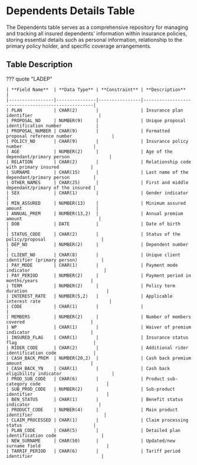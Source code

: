 # Dependents Details Table

The Dependents table serves as a comprehensive repository for managing and tracking all insured dependents' information within insurance policies, storing essential details such as personal information, relationship to the primary policy holder, and specific coverage arrangements.

## Table Description

??? quote "LADEP"

    | **Field Name**  | **Data Type** | **Constraint** | **Description**                                   |
    |-----------------|---------------|----------------|---------------------------------------------------|
    | PLAN            | CHAR(2)       |                | Insurance plan identifier                         |
    | PROPOSAL_NO     | NUMBER(9)     |                | Unique proposal identification number             |
    | PROPOSAL_NUMBER | CHAR(9)       |                | Formatted proposal reference number               |
    | POLICY_NO       | CHAR(9)       |                | Insurance policy number                           |
    | AGE             | NUMBER(2)     |                | Age of the dependant/primary person               |
    | RELATION        | CHAR(2)       |                | Relationship code with primary insured            |
    | SURNAME         | CHAR(15)      |                | Last name of the dependant/primary person         |
    | OTHER_NAMES     | CHAR(25)      |                | First and middle dependant/primary of the insured |
    | SEX             | CHAR(1)       |                | Gender indicator                                  |
    | MIN_ASSURED     | NUMBER(13)    |                | Minimum assured amount                            |
    | ANNUAL_PREM     | NUMBER(13,2)  |                | Annual premium amount                             |
    | DOB             | DATE          |                | Date of birth                                     |
    | STATUS_CODE     | CHAR(2)       |                | Status of the policy/proposal                     |
    | DEP_NO          | NUMBER(2)     |                | Dependent number                                  |
    | CLIENT_NO       | CHAR(8)       |                | Unique client identifier (primary person)         |
    | PAY_MODE        | CHAR(1)       |                | Payment mode indicator                            |
    | PAY_PERIOD      | NUMBER(2)     |                | Payment period in months/years                    |
    | TERM            | NUMBER(2)     |                | Policy term duration                              |
    | INTEREST_RATE   | NUMBER(5,2)   |                | Applicable interest rate                          |
    | CODE            | CHAR(1)       |                |                                                   |
    | MEMBERS         | NUMBER(2)     |                | Number of members covered                         |
    | WP              | CHAR(1)       |                | Waiver of premium indicator                       |
    | INSURED_FLAG    | CHAR(1)       |                | Insurance status flag                             |
    | RIDER_CODE      | CHAR(2)       |                | Additional rider identification code              |
    | CASH_BACK_PREM  | NUMBER(20,2)  |                | Cash back premium amount                          |
    | CASH_BACK_YN    | CHAR(1)       |                | Cash back eligibility indicator                   |
    | PROD_SUB_CODE   | CHAR(6)       |                | Product sub-category code                         |
    | SUB_PROD_CODE   | NUMBER(2)     |                | Sub-product identifier                            |
    | BEN_STATUS      | CHAR(1)       |                | Benefit status indicator                          |
    | PRODUCT_CODE    | NUMBER(4)     |                | Main product identifier                           |
    | CLAIM_PROCESSED | CHAR(1)       |                | Claim processing status                           |
    | PLAN_CODE       | CHAR(5)       |                | Detailed plan identification code                 |
    | NEW_SURNAME     | CHAR(50)      |                | Updated/new surname field                         |
    | TARRIF_PERIOD   | CHAR(6)       |                | Tariff period identifier                          |
